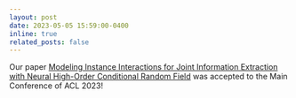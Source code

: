 ```yaml
---
layout: post
date: 2023-05-05 15:59:00-0400
inline: true
related_posts: false
---
```


Our paper [Modeling Instance Interactions for Joint Information Extraction with Neural High-Order Conditional Random Field](https://aclanthology.org/2023.acl-long.766.pdf) was accepted to the Main Conference of ACL 2023!
